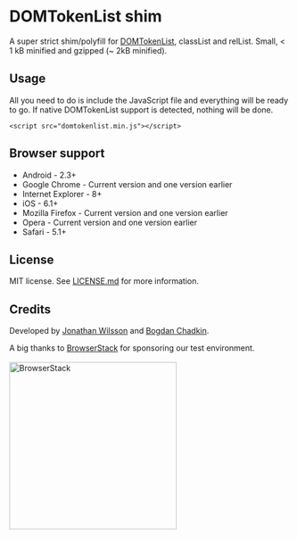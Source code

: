 # DOMTokenList shim

A super strict shim/polyfill for [DOMTokenList](http://dom.spec.whatwg.org/#interface-domtokenlist), classList and relList. Small, < 1 kB minified and gzipped (~ 2kB minified).

## Usage
All you need to do is include the JavaScript file and everything will be ready to go.
If native DOMTokenList support is detected, nothing will be done.

```
<script src="domtokenlist.min.js"></script>
```

## Browser support
* Android - 2.3+
* Google Chrome - Current version and one version earlier
* Internet Explorer - 8+
* iOS - 6.1+
* Mozilla Firefox - Current version and one version earlier
* Opera - Current version and one version earlier
* Safari - 5.1+

## License
MIT license. See [LICENSE.md](LICENSE.md) for more information.

## Credits
Developed by [Jonathan Wilsson](https://github.com/jwilsson) and [Bogdan Chadkin](https://github.com/TrySound).

A big thanks to [BrowserStack](https://www.browserstack.com/) for sponsoring our test environment. <br><br>
[<img src="https://cdn.rawgit.com/jwilsson/domtokenlist/master/browserstack-logo.svg" alt="BrowserStack" width="300">](https://www.browserstack.com/)
